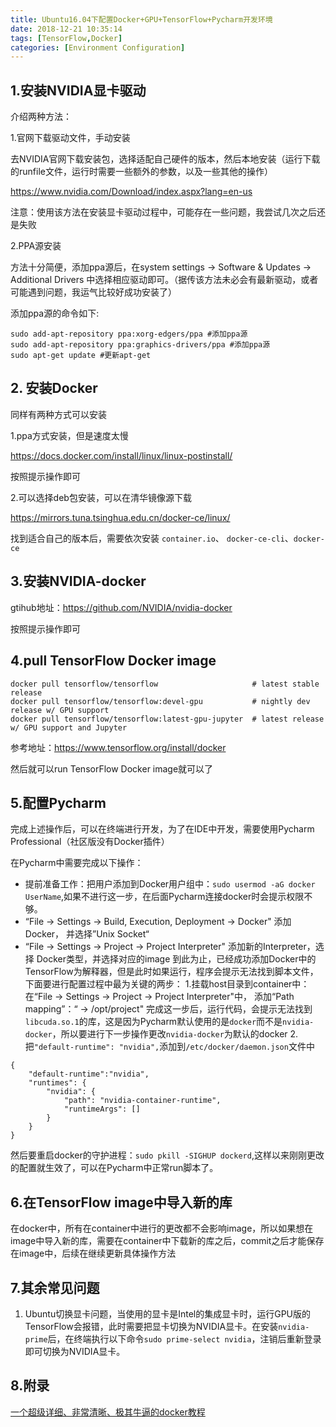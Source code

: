 ```yaml
---
title: Ubuntu16.04下配置Docker+GPU+TensorFlow+Pycharm开发环境
date: 2018-12-21 10:35:14
tags: [TensorFlow,Docker]
categories: [Environment Configuration]
---
```


## 1.安装NVIDIA显卡驱动

介绍两种方法：

1.官网下载驱动文件，手动安装

去NVIDIA官网下载安装包，选择适配自己硬件的版本，然后本地安装（运行下载的runfile文件，运行时需要一些额外的参数，以及一些其他的操作）

https://www.nvidia.com/Download/index.aspx?lang=en-us

注意：使用该方法在安装显卡驱动过程中，可能存在一些问题，我尝试几次之后还是失败

2.PPA源安装

方法十分简便，添加ppa源后，在system settings -> Software & Updates -> Additional Drivers 中选择相应驱动即可。（据传该方法未必会有最新驱动，或者可能遇到问题，我运气比较好成功安装了）

添加ppa源的命令如下:

```shell
sudo add-apt-repository ppa:xorg-edgers/ppa #添加ppa源
sudo add-apt-repository ppa:graphics-drivers/ppa #添加ppa源
sudo apt-get update #更新apt-get
```

## 2. 安装Docker

同样有两种方式可以安装

1.ppa方式安装，但是速度太慢

https://docs.docker.com/install/linux/linux-postinstall/

按照提示操作即可

2.可以选择deb包安装，可以在清华镜像源下载

https://mirrors.tuna.tsinghua.edu.cn/docker-ce/linux/

找到适合自己的版本后，需要依次安装 `container.io`、 `docker-ce-cli`、`docker-ce`

## 3.安装NVIDIA-docker

gtihub地址：https://github.com/NVIDIA/nvidia-docker

按照提示操作即可

## 4.pull TensorFlow Docker image

```
docker pull tensorflow/tensorflow                     # latest stable release
docker pull tensorflow/tensorflow:devel-gpu           # nightly dev release w/ GPU support
docker pull tensorflow/tensorflow:latest-gpu-jupyter  # latest release w/ GPU support and Jupyter
```
参考地址：https://www.tensorflow.org/install/docker

然后就可以run TensorFlow Docker image就可以了

## 5.配置Pycharm

完成上述操作后，可以在终端进行开发，为了在IDE中开发，需要使用Pycharm Professional（社区版没有Docker插件）

在Pycharm中需要完成以下操作：
- 提前准备工作：把用户添加到Docker用户组中：`sudo usermod -aG docker UserName`,如果不进行这一步，在后面Pycharm连接docker时会提示权限不够。
- “File -> Settings -> Build, Execution, Deployment -> Docker" 添加 Docker， 并选择”Unix Socket“
- “File -> Settings -> Project -> Project Interpreter" 添加新的Interpreter，选择 Docker类型，并选择对应的image
到此为止，已经成功添加Docker中的TensorFlow为解释器，但是此时如果运行，程序会提示无法找到脚本文件，下面要进行配置过程中最为关键的两步：
1.挂载host目录到container中：在“File -> Settings -> Project -> Project Interpreter"中， 添加“Path mapping”：“<Project root> -> /opt/project"
完成这一步后，运行代码，会提示无法找到`libcuda.so.1`的库，这是因为Pycharm默认使用的是`docker`而不是`nvidia-docker`，所以要进行下一步操作更改`nvidia-docker`为默认的docker
2.把`"default-runtime": "nvidia",`添加到`/etc/docker/daemon.json`文件中
```
{
    "default-runtime":"nvidia",
    "runtimes": {
        "nvidia": {
            "path": "nvidia-container-runtime",
            "runtimeArgs": []
        }
    }
}
```
然后要重启docker的守护进程：`sudo pkill -SIGHUP dockerd`,这样以来刚刚更改的配置就生效了，可以在Pycharm中正常run脚本了。

## 6.在TensorFlow image中导入新的库

在docker中，所有在container中进行的更改都不会影响image，所以如果想在image中导入新的库，需要在container中下载新的库之后，commit之后才能保存在image中，后续在继续更新具体操作方法

## 7.其余常见问题

1. Ubuntu切换显卡问题，当使用的显卡是Intel的集成显卡时，运行GPU版的TensorFlow会报错，此时需要把显卡切换为NVIDIA显卡。在安装`nvidia-prime`后，在终端执行以下命令`sudo prime-select nvidia`，注销后重新登录即可切换为NVIDIA显卡。

## 8.附录

[一个超级详细、非常清晰、极其牛逼的docker教程](https://yeasy.gitbooks.io/docker_practice/content/)

 